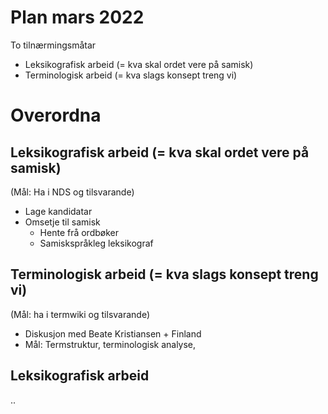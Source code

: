 
# Plan mars 2022

To tilnærmingsmåtar 

- Leksikografisk arbeid (= kva skal ordet vere på samisk) 
- Terminologisk arbeid (= kva slags konsept treng vi)  

 

# Overordna 

## Leksikografisk arbeid (= kva skal ordet vere på samisk) 

(Mål: Ha i NDS og tilsvarande) 

- Lage kandidatar 
- Omsetje til samisk 
	- Hente frå ordbøker 
	- Samiskspråkleg leksikograf 

## Terminologisk arbeid (= kva slags konsept treng vi)  

(Mål: ha i termwiki og tilsvarande) 

- Diskusjon med Beate Kristiansen + Finland 
- Mål: Termstruktur, terminologisk analyse,  

## Leksikografisk arbeid 

..
